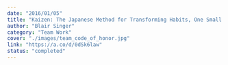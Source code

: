 ```yaml
---
date: "2016/01/05"
title: "Kaizen: The Japanese Method for Transforming Habits, One Small Step at a Time"
author: "Blair Singer"
category: "Team Work"
cover: "./images/team_code_of_honor.jpg"
link: "https://a.co/d/0dSk6law"
status: "completed"
---
```

